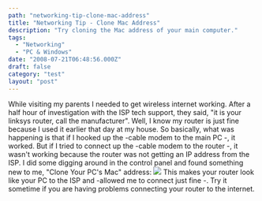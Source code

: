 ```yaml
---
path: "networking-tip-clone-mac-address"
title: "Networking Tip - Clone Mac Address"
description: "Try cloning the Mac address of your main computer."
tags: 
  - "Networking"
  - "PC & Windows"
date: "2008-07-21T06:48:56.000Z"
draft: false
category: "test"
layout: "post"
---
```


While visiting my parents I needed to get wireless internet working. After a half hour of investigation with the ISP tech support, they said, "it is your linksys router, call the manufacturer". Well, I know my router is just fine because I used it earlier that day at my house. So basically, what was happening is that if I hooked up the 
-cable modem to the main PC
-, it worked. But if I tried to connect up the 
-cable modem to the router
-, it wasn't working because the router was not getting an IP address from the ISP. I did some digging around in the control panel and found something new to me, "Clone Your PC's Mac" address:
![](http://marcgrabanski.com/img/clone-mac-address.jpg)
This makes your router look like your PC to the ISP and 
-allowed me to connect just fine
-. Try it sometime if you are having problems connecting your router to the internet.